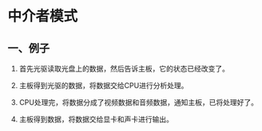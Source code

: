 中介者模式
==
一、例子
-
1. 首先光驱读取光盘上的数据，然后告诉主板，它的状态已经改变了。

2. 主板得到光驱的数据，将数据交给CPU进行分析处理。

3. CPU处理完，将数据分成了视频数据和音频数据，通知主板，已将处理好了。

4. 主板得到数据，将数据交给显卡和声卡进行输出。

